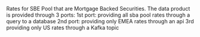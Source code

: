 Rates for SBE Pool that are Mortgage Backed Securities. The data product is provided through 3 ports:
1st port: providing all sba pool rates through a query to a database
2nd port: providing only EMEA rates through an api 
3rd providing only US rates through a Kafka topic
